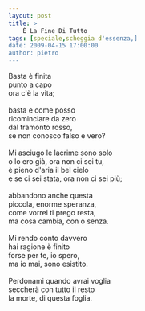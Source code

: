 ```yaml
---
layout: post
title: >
    È La Fine Di Tutto
tags: [speciale,scheggia d'essenza,]
date: 2009-04-15 17:00:00
author: pietro
---
```

Basta è finita<br/>punto a capo<br/>ora c'è la vita;<br/><br/>basta e come posso<br/>ricominciare da zero<br/>dal tramonto rosso,<br/>se non conosco falso e vero?<br/><br/>Mi asciugo le lacrime sono solo<br/>o lo ero già, ora non ci sei tu,<br/>è pieno d'aria il bel cielo<br/>e se ci sei stata, ora non ci sei più;<br/><br/>abbandono anche questa<br/>piccola, enorme speranza,<br/>come vorrei ti prego resta,<br/>ma cosa cambia, con o senza.<br/><br/>Mi rendo conto davvero<br/>hai ragione è finito<br/>forse per te, io spero,<br/>ma io mai, sono esistito.<br/><br/>Perdonami quando avrai voglia<br/>seccherà con tutto il resto<br/>la morte, di questa foglia.
